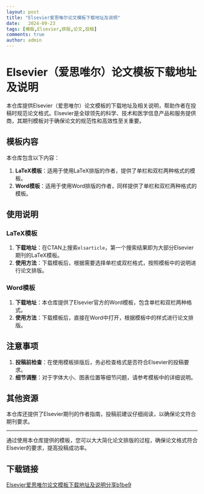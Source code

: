 ```yaml
---
layout: post
title: "Elsevier爱思唯尔论文模板下载地址及说明"
date:   2024-09-23
tags: [模板,Elsevier,排版,论文,投稿]
comments: true
author: admin
---
```

# Elsevier（爱思唯尔）论文模板下载地址及说明

本仓库提供Elsevier（爱思唯尔）论文模板的下载地址及相关说明，帮助作者在投稿时规范论文格式。Elsevier是全球领先的科学、技术和医学信息产品和服务提供商，其期刊模板对于确保论文的规范性和高效性至关重要。

## 模板内容

本仓库包含以下内容：

1. **LaTeX模板**：适用于使用LaTeX排版的作者，提供了单栏和双栏两种格式的模板。
2. **Word模板**：适用于使用Word排版的作者，同样提供了单栏和双栏两种格式的模板。

## 使用说明

### LaTeX模板

1. **下载地址**：在CTAN上搜索`elsarticle`，第一个搜索结果即为大部分Elsevier期刊的LaTeX模板。
2. **使用方法**：下载模板后，根据需要选择单栏或双栏格式，按照模板中的说明进行论文排版。

### Word模板

1. **下载地址**：本仓库提供了Elsevier官方的Word模板，包含单栏和双栏两种格式。
2. **使用方法**：下载模板后，直接在Word中打开，根据模板中的样式进行论文排版。

## 注意事项

1. **投稿前检查**：在使用模板排版后，务必检查格式是否符合Elsevier的投稿要求。
2. **细节调整**：对于字体大小、图表位置等细节问题，请参考模板中的详细说明。

## 其他资源

本仓库还提供了Elsevier期刊的作者指南，投稿前建议仔细阅读，以确保论文符合期刊要求。

---

通过使用本仓库提供的模板，您可以大大简化论文排版的过程，确保论文格式符合Elsevier的要求，提高投稿成功率。

## 下载链接

[Elsevier爱思唯尔论文模板下载地址及说明分享b1be9](https://pan.quark.cn/s/346b712d938b)